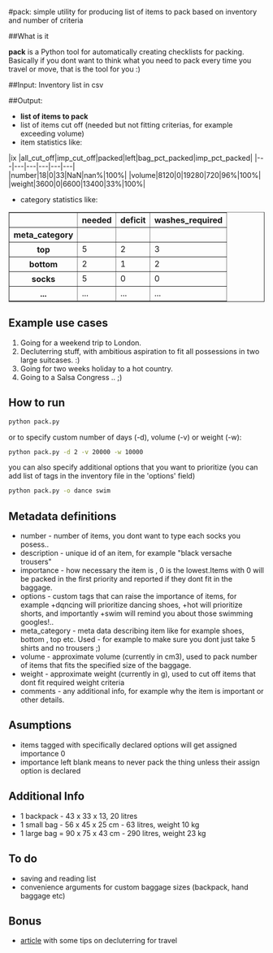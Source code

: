 #pack: simple utility for producing list of items to pack based on inventory and number of criteria


##What is it

**pack** is a Python tool for automatically creating checklists for packing. 
Basically if you dont want to think what you need to pack every time you travel or move, that is the tool for you :)

##Input:
Inventory list in csv

##Output:
- **list of items to pack**
- list of items cut off (needed but not fitting criterias, for example exceeding volume)
- item statistics like:

|ix |all_cut_off|imp_cut_off|packed|left|bag_pct_packed|imp_pct_packed|
|---|---|---|---|---|---|                                                                           
|number|18|0|33|NaN|nan%|100%|
|volume|8120|0|19280|720|96%|100%|
|weight|3600|0|6600|13400|33%|100%|


- category statistics like:

<table border="1" class="dataframe">
  <thead>
    <tr style="text-align: right;">
      <th></th>
      <th>needed</th>
      <th>deficit</th>
      <th>washes_required</th>
    </tr>
    <tr>
      <th>meta_category</th>
      <th></th>
      <th></th>
      <th></th>
    </tr>
  </thead>
  <tbody>
    <tr>
      <th>top</th>
      <td> 5</td>
      <td> 2</td>
      <td>  3</td>
    </tr>
    <tr>
      <th>bottom</th>
      <td> 2</td>
      <td> 1</td>
      <td>  2</td>
    </tr>
    <tr>
      <th>socks</th>
      <td> 5</td>
      <td> 0</td>
      <td>  0</td>
    </tr>
    <tr>
      <th>...</th>
      <td> ...</td>
      <td> ...</td>
      <td> ...</td>
    </tr>
  </tbody>
</table>



## Example use cases

1. Going for a weekend trip to London.
2. Decluterring stuff, with ambitious aspiration to fit all possessions in two large suitcases. :) 
3. Going for two weeks holiday to a hot country.
4. Going to a Salsa Congress .. ;)


## How to run

```sh
python pack.py
```

or to specify custom number of days (-d), volume (-v) or weight (-w):

```sh
python pack.py -d 2 -v 20000 -w 10000
```

you can also specify additional options that you want to prioritize (you can add list of tags in the inventory file in the 'options' field)

```sh
python pack.py -o dance swim
```


## Metadata definitions

- number - number of items, you dont want to type each socks you posess..
- description - unique id of an item, for example "black versache trousers"
- importance - how necessary the item is , 0 is the lowest.Items with 0 will be packed in the first priority and reported if they dont fit in the baggage.
- options - custom tags that can raise the importance of items, for example +dqncing will prioritize dancing shoes, +hot will prioritize shorts, and importantly +swim will remind you about those swimming googles!..
- meta_category - meta data describing item like for example shoes, bottom , top etc. Used - for example to make sure you dont just take 5 shirts and no trousers ;)
- volume - approximate volume (currently in cm3), used to pack number of items that fits the specified size of the baggage.
- weight - approximate weight (currently in g), used to cut off items that dont fit required weight criteria
- comments - any additional info, for example why the item is important or other details.

## Asumptions

- items tagged with specifically declared options will get assigned importance 0
- importance left blank means to never pack the thing unless their assign option is declared


## Additional Info

- 1 backpack - 43 x 33 x 13, 20 litres
- 1 small bag - 56 x 45 x 25 cm - 63 litres, weight 10 kg
- 1 large bag = 90 x 75 x 43 cm - 290 litres, weight 23 kg


## To do

- saving and reading list
- convenience arguments for custom baggage sizes (backpack, hand baggage etc)


## Bonus

* [article](http://foodandphotosrtw.com/2015/03/23/declutter-apartment/) with some tips on decluterring for travel




